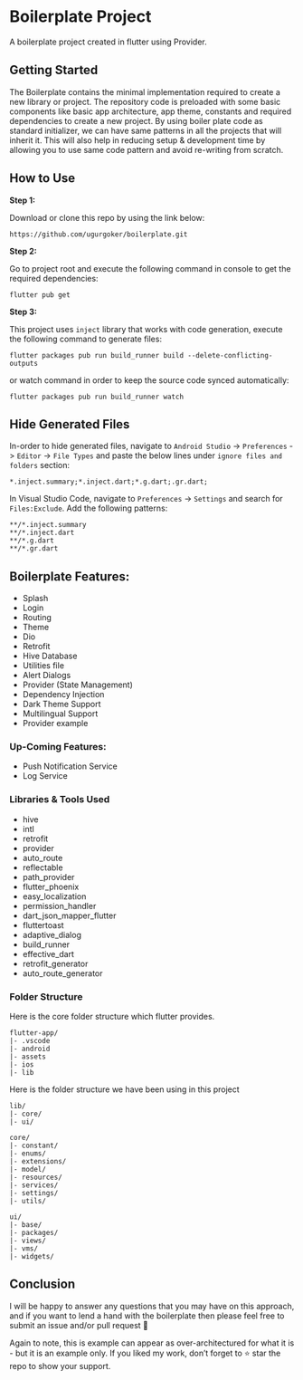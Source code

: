 # Boilerplate Project

A boilerplate project created in flutter using Provider.

## Getting Started

The Boilerplate contains the minimal implementation required to create a new library or project. The repository code is preloaded with some basic components like basic app architecture, app theme, constants and required dependencies to create a new project. By using boiler plate code as standard initializer, we can have same patterns in all the projects that will inherit it. This will also help in reducing setup & development time by allowing you to use same code pattern and avoid re-writing from scratch.

## How to Use 

**Step 1:**

Download or clone this repo by using the link below:

```
https://github.com/ugurgoker/boilerplate.git
```

**Step 2:**

Go to project root and execute the following command in console to get the required dependencies: 

```
flutter pub get 
```

**Step 3:**

This project uses `inject` library that works with code generation, execute the following command to generate files:

```
flutter packages pub run build_runner build --delete-conflicting-outputs
```

or watch command in order to keep the source code synced automatically:

```
flutter packages pub run build_runner watch
```

## Hide Generated Files

In-order to hide generated files, navigate to `Android Studio` -> `Preferences` -> `Editor` -> `File Types` and paste the below lines under `ignore files and folders` section:

```
*.inject.summary;*.inject.dart;*.g.dart;.gr.dart;
```

In Visual Studio Code, navigate to `Preferences` -> `Settings` and search for `Files:Exclude`. Add the following patterns:
```
**/*.inject.summary
**/*.inject.dart
**/*.g.dart
**/*.gr.dart
```

## Boilerplate Features:

* Splash
* Login
* Routing
* Theme
* Dio
* Retrofit
* Hive Database
* Utilities file 
* Alert Dialogs
* Provider (State Management)
* Dependency Injection
* Dark Theme Support
* Multilingual Support
* Provider example

### Up-Coming Features:

* Push Notification Service
* Log Service

### Libraries & Tools Used

* hive
* intl
* retrofit
* provider
* auto_route
* reflectable
* path_provider
* flutter_phoenix
* easy_localization
* permission_handler
* dart_json_mapper_flutter
* fluttertoast
* adaptive_dialog
* build_runner
* effective_dart
* retrofit_generator
* auto_route_generator

### Folder Structure
Here is the core folder structure which flutter provides.

```
flutter-app/
|- .vscode
|- android
|- assets
|- ios
|- lib
```

Here is the folder structure we have been using in this project

```
lib/
|- core/
|- ui/
```

```
core/
|- constant/
|- enums/
|- extensions/
|- model/
|- resources/
|- services/
|- settings/
|- utils/
```

```
ui/
|- base/
|- packages/
|- views/
|- vms/
|- widgets/
```


## Conclusion

I will be happy to answer any questions that you may have on this approach, and if you want to lend a hand with the boilerplate then please feel free to submit an issue and/or pull request 🙂

Again to note, this is example can appear as over-architectured for what it is - but it is an example only. If you liked my work, don’t forget to ⭐ star the repo to show your support.

